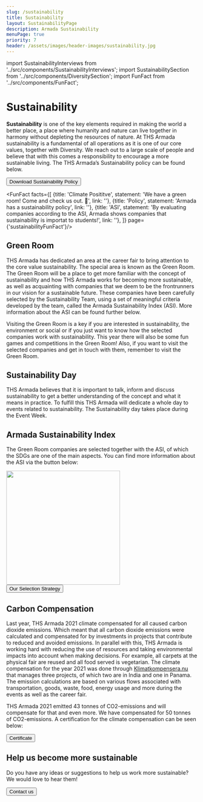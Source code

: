 ```yaml
---
slug: /sustainability
title: Sustainability
layout: SustainabilityPage
description: Armada Sustainability
menuPage: true
priority: 7
header: /assets/images/header-images/sustainability.jpg
---
```

import SustainabilityInterviews from '../src/components/SustainabilityInterviews'; 
import SustainabilitySection from '../src/components/DiversitySection';
import FunFact from '../src/components/FunFact';

<div className='sustainability-container'>

# Sustainability

   <p> <b id='sustainability-color'>Sustainability</b> is one of the key elements required in making the world a better place, a place where humanity and nature can live together in harmony without depleting the resources of nature. At THS Armada sustainability is a fundamental of all operations as it is one of our core values, together with Diversity. We reach out to a large scale of people and believe that with this comes a responsibility to encourage a more sustainable living. The THS Armada’s Sustainability policy can be found below. </p>

   <form id='submitForm' method='get' action='/assets/sustainability/Armada_Sustainability_Policy_2022-Okt.png'>
      <button type='submit'>Download Sustainability Policy</button>
   </form>

<SustainabilitySection left>

<FunFact facts={[
        {title: 'Climate Posititve', statement: 'We have a green room! Come and check us out. 💚', link: ''},
        {title: 'Policy', statement: 'Armada has a sustainability policy', link: ''},
        {title: 'ASI', statement: 'By evaluating companies according to the ASI, Armada shows companies that sustainability is importat to students!', link: ''},
      ]} page={'sustainabilityFunFact'}/>

## Green Room

   THS Armada has dedicated an area at the career fair to bring attention to the core value sustainability. The special area is known as the Green Room. The Green Room will be a place to get more familiar with the concept of sustainability and how THS Armada works for becoming more sustainable, as well as acquainting with companies that we deem to be the frontrunners in our vision for a sustainable future. These companies have been carefully selected by the Sustainability Team, using a set of meaningful criteria developed by the team, called the Armada Sustainability Index (ASI). More information about the ASI can be found further below.

   Visiting the Green Room is a key if you are interested in sustainability, the environment or social or if you just want to know how the selected companies work with sustainability. This year there will also be some fun games and competitions in the Green Room! Also, if you want to visit the selected companies and get in touch with them, remember to visit the Green Room.

</SustainabilitySection>
</div>

<div className='sustainability-day'>
   <div className='sustainability-container' style='padding-top: 0;'>

   <SustainabilitySection right>

## Sustainability Day
   THS Armada believes that it is important to talk, inform and discuss sustainability to get a better understanding of the concept and what it means in practice. To fulfill this THS Armada will dedicate a whole day to events related to sustainability. The Sustainability day takes place during the Event Week. 

   </SustainabilitySection>
   </div>
</div>

<div className='sustainability-container'>
<SustainabilitySection left>

## Armada Sustainability Index

The Green Room companies are selected together with the ASI, of which the SDGs are one of the main aspects. You can find more information about the ASI via the button below:

  <img alt='' className='background_Images middle' src='/assets/sustainability/AIS.pdf' width='300em'/>
  <form id='submitForm' method='get' action='/assets/sustainability/AIS.pdf'>
     <button type='submit'>Our Selection Strategy</button>
  </form>

  </SustainabilitySection>

  <SustainabilitySection left>

  ## Carbon Compensation
   Last year, THS Armada 2021 climate compensated for all caused carbon dioxide emissions. Which meant that all carbon dioxide emissions were calculated and compensated for by investments in projects that contribute to reduced and avoided emissions. In parallel with this, THS Armada is working hard with reducing the use of resources and taking environmental impacts into account when making decisions. For example, all carpets at the physical fair are reused and all food served is vegetarian.
   The climate compensation for the year 2021 was done through <a href="https://klimatkompensera.se/">Klimatkompensera.nu </a> that manages three projects, of which two are in India and one in Panama. The emission calculations are based on various flows associated with transportation, goods, waste, food, energy usage and more during the events as well as the career fair.

   THS Armada 2021 emitted 43 tonnes of CO2-emissions and will compensate for that and even more. We have compensated for 50 tonnes of CO2-emissions. A certification for the climate compensation can be seen below:


   <form id='submitForm' method='get' action='/assets/sustainability/THS Armada 2021 Certifikat - THS Armada 2021 Certifikat Klimatkompensation.pdf'>
     <button type='submit'>Certificate</button>
   </form>

  </SustainabilitySection>
</div>

<div className='sustainability-container'>
  <SustainabilitySection left>
  <SustainabilityInterviews/>
  </SustainabilitySection>
</div>


<div className='sustainability-container'>

  <SustainabilitySection right>

## Help us become more sustainable

   Do you have any ideas or suggestions to help us work more sustainable?  We would love to hear them!

   <form id='submitForm' method='get' action='/contact/'>
      <button type='submit'>Contact us</button>
   </form>

  </SustainabilitySection>

</div>
